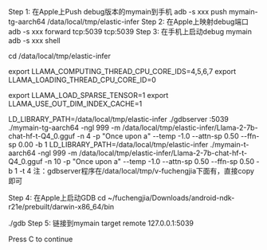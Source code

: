 Step 1: 在Apple上Push debug版本的mymain到手机
adb -s xxx push mymain-tg-aarch64 /data/local/tmp/elastic-infer
Step 2: 在Apple上映射debug端口
adb -s xxx forward tcp:5039 tcp:5039
Step 3: 在手机上启动debug mymain
adb -s xxx shell

cd /data/local/tmp/elastic-infer

export LLAMA_COMPUTING_THREAD_CPU_CORE_IDS=4,5,6,7
export LLAMA_LOADING_THREAD_CPU_CORE_ID=0

export LLAMA_LOAD_SPARSE_TENSOR=1
export LLAMA_USE_OUT_DIM_INDEX_CACHE=1

LD_LIBRARY_PATH=/data/local/tmp/elastic-infer ./gdbserver :5039 ./mymain-tg-aarch64 -ngl 999 -m /data/local/tmp/elastic-infer/Llama-2-7b-chat-hf-t-Q4_0.gguf -n 4 -p \"Once upon a\" --temp -1.0 --attn-sp 0.50 --ffn-sp 0.00 -b 1
LD_LIBRARY_PATH=/data/local/tmp/elastic-infer ./mymain-t-aarch64 -ngl 999 -m /data/local/tmp/elastic-infer/Llama-2-7b-chat-hf-t-Q4_0.gguf -n 10 -p "Once upon a" --temp -1.0 --attn-sp 0.50 --ffn-sp 0.50 -b 1 -t 4
注：gdbserver程序在/data/local/tmp/v-fuchengjia下面有，直接copy即可

Step 4: 在Apple上启动GDB
cd ~/fuchengjia/Downloads/android-ndk-r21e/prebuilt/darwin-x86_64/bin

./gdb
Step 5: 链接到mymain
target remote 127.0.0.1:5039

Press C to continue